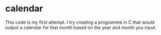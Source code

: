 # calendar
This code is my first attempt. I try creating a programme in C that would output a calendar for that month based on the year and month you input.
